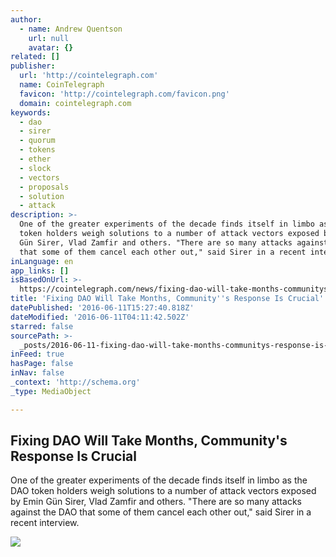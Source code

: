 ```yaml
---
author:
  - name: Andrew Quentson
    url: null
    avatar: {}
related: []
publisher:
  url: 'http://cointelegraph.com'
  name: CoinTelegraph
  favicon: 'http://cointelegraph.com/favicon.png'
  domain: cointelegraph.com
keywords:
  - dao
  - sirer
  - quorum
  - tokens
  - ether
  - slock
  - vectors
  - proposals
  - solution
  - attack
description: >-
  One of the greater experiments of the decade finds itself in limbo as the DAO
  token holders weigh solutions to a number of attack vectors exposed by Emin
  Gün Sirer, Vlad Zamfir and others. "There are so many attacks against the DAO
  that some of them cancel each other out," said Sirer in a recent interview.
inLanguage: en
app_links: []
isBasedOnUrl: >-
  https://cointelegraph.com/news/fixing-dao-will-take-months-communitys-response-is-crucial
title: 'Fixing DAO Will Take Months, Community''s Response Is Crucial'
datePublished: '2016-06-11T15:27:40.818Z'
dateModified: '2016-06-11T04:11:42.502Z'
starred: false
sourcePath: >-
  _posts/2016-06-11-fixing-dao-will-take-months-communitys-response-is-crucial.md
inFeed: true
hasPage: false
inNav: false
_context: 'http://schema.org'
_type: MediaObject

---
```

<article style=""><h1>Fixing DAO Will Take Months, Community's Response Is Crucial</h1><p>One of the greater experiments of the decade finds itself in limbo as the DAO token holders weigh solutions to a number of attack vectors exposed by Emin Gün Sirer, Vlad Zamfir and others. "There are so many attacks against the DAO that some of them cancel each other out," said Sirer in a recent interview.</p><img src="http://cointelegraph.com/images/725_aHR0cDovL2NvaW50ZWxlZ3JhcGguY29tL3N0b3JhZ2UvdXBsb2Fkcy92aWV3L2QzODdhNTQzMDUwYWY1MDExMmI0YmJlYTI1MzU0YjhjLmpwZw==.jpg" /></article>